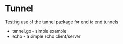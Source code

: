 # Tunnel

Testing use of the tunnel package for end to end tunnels

- tunnel.go - simple example
- echo - a simple echo client/server
